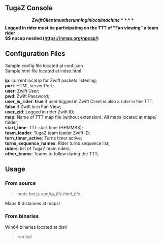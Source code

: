 ## TugaZ Console

**$$ Zwift Client must be running in local machine**  
**$$ Logged in rider must be participating on the TTT of "Fan viewing" a team rider**  
**$$ npcap needed (https://nmap.org/npcap/)**  

## Configuration Files
Sample config file located at conf.json  
Sample html file located at index.html  

  **ip**: current local ip for Zwift packets listening;  
	**port**: HTML server Port;  
	**user**: Zwift User;  
	**pwd**: Zwift Password;  
  **user_is_rider**: **true** if user logged in Zwift Client is also a rider in the TTT. **false** if Zwift is in Fan View;  
	**user_zid**: Logged in rider Zwift ID;  
  **map**: Name of TTT map file (without extension). All maps located at maps/ folder;  
	**start_time**: TTT start time (HHMMSS);  
	**team_leader**: TugaZ team leader Zwift ID;  
	**turn_timer_active**: Turns timer active;  
	**turns_sequence_names**: Rider turns sequence list;  
  **riders**: list of TugaZ team riders;  
  **other_teams**: Teams to follow during the TTT;  

## Usage
### From source
> node bin.js _config_file_ _html_file_  

Maps & distances at maps/  

### From binaries
Win64 binaries located at dist/  
> run.bat  

